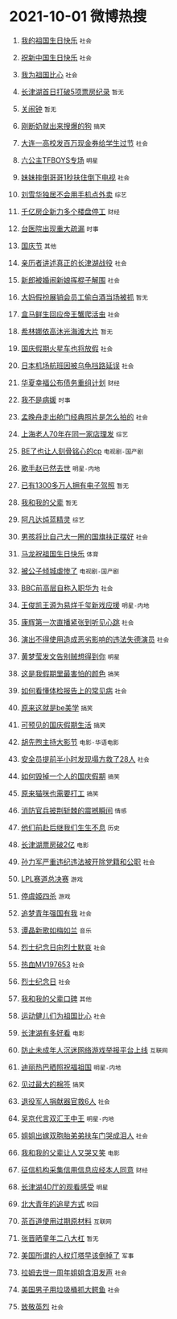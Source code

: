 # 2021-10-01 微博热搜 
1. [我的祖国生日快乐](https://m.weibo.cn/search?containerid=100103type%3D1%26t%3D10%26q%3D%23%E6%88%91%E7%9A%84%E7%A5%96%E5%9B%BD%E7%94%9F%E6%97%A5%E5%BF%AB%E4%B9%90%23&isnewpage=1&extparam=seat%3D1%26pos%3D0%26dgr%3D0%26c_type%3D51%26filter_type%3Drealtimehot%26cate%3D10103%26display_time%3D1633039905%26pre_seqid%3D163303990580001646115&luicode=10000011&lfid=106003type%3D25%26t%3D3%26disable_hot%3D1%26filter_type%3Drealtimehot) `社会` 

2. [祝新中国生日快乐](https://m.weibo.cn/search?containerid=100103type%3D1%26t%3D10%26q%3D%23%E7%A5%9D%E6%96%B0%E4%B8%AD%E5%9B%BD%E7%94%9F%E6%97%A5%E5%BF%AB%E4%B9%90%23&isnewpage=1&extparam=seat%3D1%26filter_type%3Drealtimehot%26dgr%3D0%26cate%3D0%26pos%3D0%26realpos%3D1%26flag%3D16%26c_type%3D31%26display_time%3D1633039905%26pre_seqid%3D163303990580001646115&luicode=10000011&lfid=106003type%3D25%26t%3D3%26disable_hot%3D1%26filter_type%3Drealtimehot) `社会` 

3. [我为祖国比心](https://m.weibo.cn/search?containerid=100103type%3D1%26t%3D10%26q%3D%23%E6%88%91%E4%B8%BA%E7%A5%96%E5%9B%BD%E6%AF%94%E5%BF%83%23&isnewpage=1&extparam=seat%3D1%26filter_type%3Drealtimehot%26dgr%3D0%26cate%3D0%26pos%3D1%26realpos%3D2%26flag%3D0%26c_type%3D31%26display_time%3D1633039905%26pre_seqid%3D163303990580001646115&luicode=10000011&lfid=106003type%3D25%26t%3D3%26disable_hot%3D1%26filter_type%3Drealtimehot) `社会` 

4. [长津湖首日打破5项票房纪录](https://m.weibo.cn/search?containerid=100103type%3D1%26t%3D10%26q%3D%E9%95%BF%E6%B4%A5%E6%B9%96%E9%A6%96%E6%97%A5%E6%89%93%E7%A0%B45%E9%A1%B9%E7%A5%A8%E6%88%BF%E7%BA%AA%E5%BD%95&isnewpage=1&extparam=seat%3D1%26filter_type%3Drealtimehot%26dgr%3D0%26cate%3D0%26pos%3D2%26realpos%3D3%26flag%3D512%26c_type%3D31%26display_time%3D1633039905%26pre_seqid%3D163303990580001646115&luicode=10000011&lfid=106003type%3D25%26t%3D3%26disable_hot%3D1%26filter_type%3Drealtimehot) `暂无` 

5. [关闹钟](https://m.weibo.cn/search?containerid=100103type%3D1%26t%3D10%26q%3D%E5%85%B3%E9%97%B9%E9%92%9F&isnewpage=1&extparam=seat%3D1%26filter_type%3Drealtimehot%26dgr%3D0%26cate%3D0%26pos%3D3%26realpos%3D4%26flag%3D16%26c_type%3D31%26display_time%3D1633039905%26pre_seqid%3D163303990580001646115&luicode=10000011&lfid=106003type%3D25%26t%3D3%26disable_hot%3D1%26filter_type%3Drealtimehot) `暂无` 

6. [刚断奶就出来搜爆的狗](https://m.weibo.cn/search?containerid=100103type%3D1%26t%3D10%26q%3D%23%E5%88%9A%E6%96%AD%E5%A5%B6%E5%B0%B1%E5%87%BA%E6%9D%A5%E6%90%9C%E7%88%86%E7%9A%84%E7%8B%97%23&isnewpage=1&extparam=seat%3D1%26filter_type%3Drealtimehot%26dgr%3D0%26cate%3D0%26pos%3D4%26realpos%3D5%26flag%3D0%26c_type%3D31%26display_time%3D1633039905%26pre_seqid%3D163303990580001646115&luicode=10000011&lfid=106003type%3D25%26t%3D3%26disable_hot%3D1%26filter_type%3Drealtimehot) `搞笑` 

7. [大连一高校发百万现金券给学生过节](https://m.weibo.cn/search?containerid=100103type%3D1%26t%3D10%26q%3D%23%E5%A4%A7%E8%BF%9E%E4%B8%80%E9%AB%98%E6%A0%A1%E5%8F%91%E7%99%BE%E4%B8%87%E7%8E%B0%E9%87%91%E5%88%B8%E7%BB%99%E5%AD%A6%E7%94%9F%E8%BF%87%E8%8A%82%23&isnewpage=1&extparam=seat%3D1%26filter_type%3Drealtimehot%26dgr%3D0%26cate%3D0%26pos%3D5%26realpos%3D6%26flag%3D0%26c_type%3D31%26display_time%3D1633039905%26pre_seqid%3D163303990580001646115&luicode=10000011&lfid=106003type%3D25%26t%3D3%26disable_hot%3D1%26filter_type%3Drealtimehot) `社会` 

8. [六公主TFBOYS专场](https://m.weibo.cn/search?containerid=100103type%3D1%26t%3D10%26q%3D%23%E5%85%AD%E5%85%AC%E4%B8%BBTFBOYS%E4%B8%93%E5%9C%BA%23&isnewpage=1&extparam=seat%3D1%26filter_type%3Drealtimehot%26dgr%3D0%26cate%3D0%26pos%3D6%26realpos%3D7%26flag%3D0%26c_type%3D31%26display_time%3D1633039905%26pre_seqid%3D163303990580001646115&luicode=10000011&lfid=106003type%3D25%26t%3D3%26disable_hot%3D1%26filter_type%3Drealtimehot) `明星` 

9. [妹妹摔倒哥哥1秒扶住倒下电视](https://m.weibo.cn/search?containerid=100103type%3D1%26t%3D10%26q%3D%23%E5%A6%B9%E5%A6%B9%E6%91%94%E5%80%92%E5%93%A5%E5%93%A51%E7%A7%92%E6%89%B6%E4%BD%8F%E5%80%92%E4%B8%8B%E7%94%B5%E8%A7%86%23&isnewpage=1&extparam=seat%3D1%26filter_type%3Drealtimehot%26dgr%3D0%26cate%3D0%26pos%3D7%26realpos%3D8%26flag%3D0%26c_type%3D31%26display_time%3D1633039905%26pre_seqid%3D163303990580001646115&luicode=10000011&lfid=106003type%3D25%26t%3D3%26disable_hot%3D1%26filter_type%3Drealtimehot) `社会` 

10. [刘雪华独居不会用手机点外卖](https://m.weibo.cn/search?containerid=100103type%3D1%26t%3D10%26q%3D%23%E5%88%98%E9%9B%AA%E5%8D%8E%E7%8B%AC%E5%B1%85%E4%B8%8D%E4%BC%9A%E7%94%A8%E6%89%8B%E6%9C%BA%E7%82%B9%E5%A4%96%E5%8D%96%23&isnewpage=1&extparam=seat%3D1%26filter_type%3Drealtimehot%26dgr%3D0%26cate%3D0%26pos%3D8%26realpos%3D9%26flag%3D1024%26c_type%3D31%26display_time%3D1633039905%26pre_seqid%3D163303990580001646115&luicode=10000011&lfid=106003type%3D25%26t%3D3%26disable_hot%3D1%26filter_type%3Drealtimehot) `综艺` 

11. [千亿房企新力多个楼盘停工](https://m.weibo.cn/search?containerid=100103type%3D1%26t%3D10%26q%3D%23%E5%8D%83%E4%BA%BF%E6%88%BF%E4%BC%81%E6%96%B0%E5%8A%9B%E5%A4%9A%E4%B8%AA%E6%A5%BC%E7%9B%98%E5%81%9C%E5%B7%A5%23&isnewpage=1&extparam=seat%3D1%26filter_type%3Drealtimehot%26dgr%3D0%26cate%3D0%26pos%3D9%26realpos%3D10%26flag%3D0%26c_type%3D31%26display_time%3D1633039905%26pre_seqid%3D163303990580001646115&luicode=10000011&lfid=106003type%3D25%26t%3D3%26disable_hot%3D1%26filter_type%3Drealtimehot) `财经` 

12. [台医院出现重大疏漏](https://m.weibo.cn/search?containerid=100103type%3D1%26t%3D10%26q%3D%23%E5%8F%B0%E5%8C%BB%E9%99%A2%E5%87%BA%E7%8E%B0%E9%87%8D%E5%A4%A7%E7%96%8F%E6%BC%8F%23&isnewpage=1&extparam=seat%3D1%26filter_type%3Drealtimehot%26dgr%3D0%26cate%3D0%26pos%3D10%26realpos%3D11%26flag%3D1%26c_type%3D31%26display_time%3D1633039905%26pre_seqid%3D163303990580001646115&luicode=10000011&lfid=106003type%3D25%26t%3D3%26disable_hot%3D1%26filter_type%3Drealtimehot) `时事` 

13. [国庆节](https://m.weibo.cn/search?containerid=100103type%3D1%26t%3D10%26q%3D%E5%9B%BD%E5%BA%86%E8%8A%82&isnewpage=1&extparam=seat%3D1%26filter_type%3Drealtimehot%26dgr%3D0%26cate%3D0%26pos%3D11%26realpos%3D12%26flag%3D0%26c_type%3D31%26display_time%3D1633039905%26pre_seqid%3D163303990580001646115&luicode=10000011&lfid=106003type%3D25%26t%3D3%26disable_hot%3D1%26filter_type%3Drealtimehot) `其他` 

14. [亲历者讲述真正的长津湖战役](https://m.weibo.cn/search?containerid=100103type%3D1%26t%3D10%26q%3D%23%E4%BA%B2%E5%8E%86%E8%80%85%E8%AE%B2%E8%BF%B0%E7%9C%9F%E6%AD%A3%E7%9A%84%E9%95%BF%E6%B4%A5%E6%B9%96%E6%88%98%E5%BD%B9%23&isnewpage=1&extparam=seat%3D1%26filter_type%3Drealtimehot%26dgr%3D0%26cate%3D0%26pos%3D12%26realpos%3D13%26flag%3D1%26c_type%3D31%26display_time%3D1633039905%26pre_seqid%3D163303990580001646115&luicode=10000011&lfid=106003type%3D25%26t%3D3%26disable_hot%3D1%26filter_type%3Drealtimehot) `社会` 

15. [新郎被婚闹新娘挥棍子解围](https://m.weibo.cn/search?containerid=100103type%3D1%26t%3D10%26q%3D%23%E6%96%B0%E9%83%8E%E8%A2%AB%E5%A9%9A%E9%97%B9%E6%96%B0%E5%A8%98%E6%8C%A5%E6%A3%8D%E5%AD%90%E8%A7%A3%E5%9B%B4%23&isnewpage=1&extparam=seat%3D1%26filter_type%3Drealtimehot%26dgr%3D0%26cate%3D0%26pos%3D13%26realpos%3D14%26flag%3D0%26c_type%3D31%26display_time%3D1633039905%26pre_seqid%3D163303990580001646115&luicode=10000011&lfid=106003type%3D25%26t%3D3%26disable_hot%3D1%26filter_type%3Drealtimehot) `社会` 

16. [大妈假扮展销会员工偷白酒当场被抓](https://m.weibo.cn/search?containerid=100103type%3D1%26t%3D10%26q%3D%E5%A4%A7%E5%A6%88%E5%81%87%E6%89%AE%E5%B1%95%E9%94%80%E4%BC%9A%E5%91%98%E5%B7%A5%E5%81%B7%E7%99%BD%E9%85%92%E5%BD%93%E5%9C%BA%E8%A2%AB%E6%8A%93&isnewpage=1&extparam=seat%3D1%26filter_type%3Drealtimehot%26dgr%3D0%26cate%3D0%26pos%3D14%26realpos%3D15%26flag%3D1%26c_type%3D31%26display_time%3D1633039905%26pre_seqid%3D163303990580001646115&luicode=10000011&lfid=106003type%3D25%26t%3D3%26disable_hot%3D1%26filter_type%3Drealtimehot) `暂无` 

17. [盒马鲜生回应帝王蟹爬活虫](https://m.weibo.cn/search?containerid=100103type%3D1%26t%3D10%26q%3D%23%E7%9B%92%E9%A9%AC%E9%B2%9C%E7%94%9F%E5%9B%9E%E5%BA%94%E5%B8%9D%E7%8E%8B%E8%9F%B9%E7%88%AC%E6%B4%BB%E8%99%AB%23&isnewpage=1&extparam=seat%3D1%26filter_type%3Drealtimehot%26dgr%3D0%26cate%3D0%26pos%3D15%26realpos%3D16%26flag%3D0%26c_type%3D31%26display_time%3D1633039905%26pre_seqid%3D163303990580001646115&luicode=10000011&lfid=106003type%3D25%26t%3D3%26disable_hot%3D1%26filter_type%3Drealtimehot) `社会` 

18. [希林娜依高沐光海滩大片](https://m.weibo.cn/search?containerid=100103type%3D1%26t%3D10%26q%3D%E5%B8%8C%E6%9E%97%E5%A8%9C%E4%BE%9D%E9%AB%98%E6%B2%90%E5%85%89%E6%B5%B7%E6%BB%A9%E5%A4%A7%E7%89%87&isnewpage=1&extparam=seat%3D1%26filter_type%3Drealtimehot%26dgr%3D0%26cate%3D0%26pos%3D16%26realpos%3D17%26flag%3D1024%26c_type%3D31%26display_time%3D1633039905%26pre_seqid%3D163303990580001646115&luicode=10000011&lfid=106003type%3D25%26t%3D3%26disable_hot%3D1%26filter_type%3Drealtimehot) `暂无` 

19. [国庆假期火星车也将放假](https://m.weibo.cn/search?containerid=100103type%3D1%26t%3D10%26q%3D%23%E5%9B%BD%E5%BA%86%E5%81%87%E6%9C%9F%E7%81%AB%E6%98%9F%E8%BD%A6%E4%B9%9F%E5%B0%86%E6%94%BE%E5%81%87%23&isnewpage=1&extparam=seat%3D1%26filter_type%3Drealtimehot%26dgr%3D0%26cate%3D0%26pos%3D17%26realpos%3D18%26flag%3D1%26c_type%3D31%26display_time%3D1633039905%26pre_seqid%3D163303990580001646115&luicode=10000011&lfid=106003type%3D25%26t%3D3%26disable_hot%3D1%26filter_type%3Drealtimehot) `社会` 

20. [日本机场航班因被乌龟挡路延误](https://m.weibo.cn/search?containerid=100103type%3D1%26t%3D10%26q%3D%23%E6%97%A5%E6%9C%AC%E6%9C%BA%E5%9C%BA%E8%88%AA%E7%8F%AD%E5%9B%A0%E8%A2%AB%E4%B9%8C%E9%BE%9F%E6%8C%A1%E8%B7%AF%E5%BB%B6%E8%AF%AF%23&isnewpage=1&extparam=seat%3D1%26filter_type%3Drealtimehot%26dgr%3D0%26cate%3D0%26pos%3D18%26realpos%3D19%26flag%3D0%26c_type%3D31%26display_time%3D1633039905%26pre_seqid%3D163303990580001646115&luicode=10000011&lfid=106003type%3D25%26t%3D3%26disable_hot%3D1%26filter_type%3Drealtimehot) `社会` 

21. [华夏幸福公布债务重组计划](https://m.weibo.cn/search?containerid=100103type%3D1%26t%3D10%26q%3D%23%E5%8D%8E%E5%A4%8F%E5%B9%B8%E7%A6%8F%E5%85%AC%E5%B8%83%E5%80%BA%E5%8A%A1%E9%87%8D%E7%BB%84%E8%AE%A1%E5%88%92%23&isnewpage=1&extparam=seat%3D1%26filter_type%3Drealtimehot%26dgr%3D0%26cate%3D0%26pos%3D19%26realpos%3D20%26flag%3D1%26c_type%3D31%26display_time%3D1633039905%26pre_seqid%3D163303990580001646115&luicode=10000011&lfid=106003type%3D25%26t%3D3%26disable_hot%3D1%26filter_type%3Drealtimehot) `财经` 

22. [我不是病媛](https://m.weibo.cn/search?containerid=100103type%3D1%26t%3D10%26q%3D%23%E6%88%91%E4%B8%8D%E6%98%AF%E7%97%85%E5%AA%9B%23&isnewpage=1&extparam=seat%3D1%26filter_type%3Drealtimehot%26dgr%3D0%26cate%3D0%26pos%3D20%26realpos%3D21%26flag%3D0%26c_type%3D31%26display_time%3D1633039905%26pre_seqid%3D163303990580001646115&luicode=10000011&lfid=106003type%3D25%26t%3D3%26disable_hot%3D1%26filter_type%3Drealtimehot) `时事` 

23. [孟晚舟走出舱门经典照片是怎么拍的](https://m.weibo.cn/search?containerid=100103type%3D1%26t%3D10%26q%3D%23%E5%AD%9F%E6%99%9A%E8%88%9F%E8%B5%B0%E5%87%BA%E8%88%B1%E9%97%A8%E7%BB%8F%E5%85%B8%E7%85%A7%E7%89%87%E6%98%AF%E6%80%8E%E4%B9%88%E6%8B%8D%E7%9A%84%23&isnewpage=1&extparam=seat%3D1%26filter_type%3Drealtimehot%26dgr%3D0%26cate%3D0%26pos%3D21%26realpos%3D22%26flag%3D2%26c_type%3D31%26display_time%3D1633039905%26pre_seqid%3D163303990580001646115&luicode=10000011&lfid=106003type%3D25%26t%3D3%26disable_hot%3D1%26filter_type%3Drealtimehot) `社会` 

24. [上海老人70年在同一家店理发](https://m.weibo.cn/search?containerid=100103type%3D1%26t%3D10%26q%3D%23%E4%B8%8A%E6%B5%B7%E8%80%81%E4%BA%BA70%E5%B9%B4%E5%9C%A8%E5%90%8C%E4%B8%80%E5%AE%B6%E5%BA%97%E7%90%86%E5%8F%91%23&isnewpage=1&extparam=seat%3D1%26filter_type%3Drealtimehot%26dgr%3D0%26cate%3D0%26pos%3D22%26realpos%3D23%26flag%3D1024%26c_type%3D31%26display_time%3D1633039905%26pre_seqid%3D163303990580001646115&luicode=10000011&lfid=106003type%3D25%26t%3D3%26disable_hot%3D1%26filter_type%3Drealtimehot) `综艺` 

25. [BE了也让人刻骨铭心的cp](https://m.weibo.cn/search?containerid=100103type%3D1%26t%3D10%26q%3D%23BE%E4%BA%86%E4%B9%9F%E8%AE%A9%E4%BA%BA%E5%88%BB%E9%AA%A8%E9%93%AD%E5%BF%83%E7%9A%84cp%23&isnewpage=1&extparam=seat%3D1%26filter_type%3Drealtimehot%26dgr%3D0%26cate%3D0%26pos%3D23%26realpos%3D24%26flag%3D0%26c_type%3D31%26display_time%3D1633039905%26pre_seqid%3D163303990580001646115&luicode=10000011&lfid=106003type%3D25%26t%3D3%26disable_hot%3D1%26filter_type%3Drealtimehot) `电视剧-国产剧` 

26. [歌手赵已然去世](https://m.weibo.cn/search?containerid=100103type%3D1%26t%3D10%26q%3D%23%E6%AD%8C%E6%89%8B%E8%B5%B5%E5%B7%B2%E7%84%B6%E5%8E%BB%E4%B8%96%23&isnewpage=1&extparam=seat%3D1%26filter_type%3Drealtimehot%26dgr%3D0%26cate%3D0%26pos%3D24%26realpos%3D25%26flag%3D2%26c_type%3D31%26display_time%3D1633039905%26pre_seqid%3D163303990580001646115&luicode=10000011&lfid=106003type%3D25%26t%3D3%26disable_hot%3D1%26filter_type%3Drealtimehot) `明星-内地` 

27. [已有1300多万人拥有电子驾照](https://m.weibo.cn/search?containerid=100103type%3D1%26t%3D10%26q%3D%E5%B7%B2%E6%9C%891300%E5%A4%9A%E4%B8%87%E4%BA%BA%E6%8B%A5%E6%9C%89%E7%94%B5%E5%AD%90%E9%A9%BE%E7%85%A7&isnewpage=1&extparam=seat%3D1%26filter_type%3Drealtimehot%26dgr%3D0%26cate%3D0%26pos%3D25%26realpos%3D26%26flag%3D0%26c_type%3D31%26display_time%3D1633039905%26pre_seqid%3D163303990580001646115&luicode=10000011&lfid=106003type%3D25%26t%3D3%26disable_hot%3D1%26filter_type%3Drealtimehot) `暂无` 

28. [我和我的父辈](https://m.weibo.cn/search?containerid=100103type%3D1%26t%3D10%26q%3D%E6%88%91%E5%92%8C%E6%88%91%E7%9A%84%E7%88%B6%E8%BE%88&isnewpage=1&extparam=seat%3D1%26filter_type%3Drealtimehot%26dgr%3D0%26cate%3D0%26pos%3D26%26realpos%3D27%26flag%3D512%26c_type%3D31%26display_time%3D1633039905%26pre_seqid%3D163303990580001646115&luicode=10000011&lfid=106003type%3D25%26t%3D3%26disable_hot%3D1%26filter_type%3Drealtimehot) `暂无` 

29. [阿凡达炖蓝精灵](https://m.weibo.cn/search?containerid=100103type%3D1%26t%3D10%26q%3D%23%E9%98%BF%E5%87%A1%E8%BE%BE%E7%82%96%E8%93%9D%E7%B2%BE%E7%81%B5%23&isnewpage=1&extparam=seat%3D1%26filter_type%3Drealtimehot%26dgr%3D0%26cate%3D0%26pos%3D27%26realpos%3D28%26flag%3D1024%26c_type%3D31%26display_time%3D1633039905%26pre_seqid%3D163303990580001646115&luicode=10000011&lfid=106003type%3D25%26t%3D3%26disable_hot%3D1%26filter_type%3Drealtimehot) `综艺` 

30. [男孩将比自己大一圈的国旗扶正摆好](https://m.weibo.cn/search?containerid=100103type%3D1%26t%3D10%26q%3D%23%E7%94%B7%E5%AD%A9%E5%B0%86%E6%AF%94%E8%87%AA%E5%B7%B1%E5%A4%A7%E4%B8%80%E5%9C%88%E7%9A%84%E5%9B%BD%E6%97%97%E6%89%B6%E6%AD%A3%E6%91%86%E5%A5%BD%23&isnewpage=1&extparam=seat%3D1%26filter_type%3Drealtimehot%26dgr%3D0%26cate%3D0%26pos%3D28%26realpos%3D29%26flag%3D0%26c_type%3D31%26display_time%3D1633039905%26pre_seqid%3D163303990580001646115&luicode=10000011&lfid=106003type%3D25%26t%3D3%26disable_hot%3D1%26filter_type%3Drealtimehot) `社会` 

31. [马龙祝祖国生日快乐](https://m.weibo.cn/search?containerid=100103type%3D1%26t%3D10%26q%3D%23%E9%A9%AC%E9%BE%99%E7%A5%9D%E7%A5%96%E5%9B%BD%E7%94%9F%E6%97%A5%E5%BF%AB%E4%B9%90%23&isnewpage=1&extparam=seat%3D1%26filter_type%3Drealtimehot%26dgr%3D0%26cate%3D0%26pos%3D29%26realpos%3D30%26flag%3D0%26c_type%3D31%26display_time%3D1633039905%26pre_seqid%3D163303990580001646115&luicode=10000011&lfid=106003type%3D25%26t%3D3%26disable_hot%3D1%26filter_type%3Drealtimehot) `体育` 

32. [被公子倾城虐惨了](https://m.weibo.cn/search?containerid=100103type%3D1%26t%3D10%26q%3D%23%E8%A2%AB%E5%85%AC%E5%AD%90%E5%80%BE%E5%9F%8E%E8%99%90%E6%83%A8%E4%BA%86%23&isnewpage=1&extparam=seat%3D1%26filter_type%3Drealtimehot%26dgr%3D0%26cate%3D0%26pos%3D30%26realpos%3D31%26flag%3D256%26c_type%3D31%26display_time%3D1633039905%26pre_seqid%3D163303990580001646115&luicode=10000011&lfid=106003type%3D25%26t%3D3%26disable_hot%3D1%26filter_type%3Drealtimehot) `电视剧-国产剧` 

33. [BBC前高层自称入职华为](https://m.weibo.cn/search?containerid=100103type%3D1%26t%3D10%26q%3D%23BBC%E5%89%8D%E9%AB%98%E5%B1%82%E8%87%AA%E7%A7%B0%E5%85%A5%E8%81%8C%E5%8D%8E%E4%B8%BA%23&isnewpage=1&extparam=seat%3D1%26filter_type%3Drealtimehot%26dgr%3D0%26cate%3D0%26pos%3D31%26realpos%3D32%26flag%3D0%26c_type%3D31%26display_time%3D1633039905%26pre_seqid%3D163303990580001646115&luicode=10000011&lfid=106003type%3D25%26t%3D3%26disable_hot%3D1%26filter_type%3Drealtimehot) `社会` 

34. [王俊凯王源为易烊千玺新戏应援](https://m.weibo.cn/search?containerid=100103type%3D1%26t%3D10%26q%3D%23%E7%8E%8B%E4%BF%8A%E5%87%AF%E7%8E%8B%E6%BA%90%E4%B8%BA%E6%98%93%E7%83%8A%E5%8D%83%E7%8E%BA%E6%96%B0%E6%88%8F%E5%BA%94%E6%8F%B4%23&isnewpage=1&extparam=seat%3D1%26filter_type%3Drealtimehot%26dgr%3D0%26cate%3D0%26pos%3D32%26realpos%3D33%26flag%3D512%26c_type%3D31%26display_time%3D1633039905%26pre_seqid%3D163303990580001646115&luicode=10000011&lfid=106003type%3D25%26t%3D3%26disable_hot%3D1%26filter_type%3Drealtimehot) `明星-内地` 

35. [康辉第一次直播紧张到听见心跳](https://m.weibo.cn/search?containerid=100103type%3D1%26t%3D10%26q%3D%23%E5%BA%B7%E8%BE%89%E7%AC%AC%E4%B8%80%E6%AC%A1%E7%9B%B4%E6%92%AD%E7%B4%A7%E5%BC%A0%E5%88%B0%E5%90%AC%E8%A7%81%E5%BF%83%E8%B7%B3%23&isnewpage=1&extparam=seat%3D1%26filter_type%3Drealtimehot%26dgr%3D0%26cate%3D0%26pos%3D33%26realpos%3D34%26flag%3D1024%26c_type%3D31%26display_time%3D1633039905%26pre_seqid%3D163303990580001646115&luicode=10000011&lfid=106003type%3D25%26t%3D3%26disable_hot%3D1%26filter_type%3Drealtimehot) `社会` 

36. [演出不得使用造成恶劣影响的违法失德演员](https://m.weibo.cn/search?containerid=100103type%3D1%26t%3D10%26q%3D%23%E6%BC%94%E5%87%BA%E4%B8%8D%E5%BE%97%E4%BD%BF%E7%94%A8%E9%80%A0%E6%88%90%E6%81%B6%E5%8A%A3%E5%BD%B1%E5%93%8D%E7%9A%84%E8%BF%9D%E6%B3%95%E5%A4%B1%E5%BE%B7%E6%BC%94%E5%91%98%23&isnewpage=1&extparam=seat%3D1%26filter_type%3Drealtimehot%26dgr%3D0%26cate%3D0%26pos%3D34%26realpos%3D35%26flag%3D0%26c_type%3D31%26display_time%3D1633039905%26pre_seqid%3D163303990580001646115&luicode=10000011&lfid=106003type%3D25%26t%3D3%26disable_hot%3D1%26filter_type%3Drealtimehot) `社会` 

37. [黄梦莹发文告别贼想得到你](https://m.weibo.cn/search?containerid=100103type%3D1%26t%3D10%26q%3D%23%E9%BB%84%E6%A2%A6%E8%8E%B9%E5%8F%91%E6%96%87%E5%91%8A%E5%88%AB%E8%B4%BC%E6%83%B3%E5%BE%97%E5%88%B0%E4%BD%A0%23&isnewpage=1&extparam=seat%3D1%26filter_type%3Drealtimehot%26dgr%3D0%26cate%3D0%26pos%3D35%26realpos%3D36%26flag%3D1%26c_type%3D31%26display_time%3D1633039905%26pre_seqid%3D163303990580001646115&luicode=10000011&lfid=106003type%3D25%26t%3D3%26disable_hot%3D1%26filter_type%3Drealtimehot) `明星` 

38. [这是我假期里最害怕的颜色](https://m.weibo.cn/search?containerid=100103type%3D1%26t%3D10%26q%3D%23%E8%BF%99%E6%98%AF%E6%88%91%E5%81%87%E6%9C%9F%E9%87%8C%E6%9C%80%E5%AE%B3%E6%80%95%E7%9A%84%E9%A2%9C%E8%89%B2%23&isnewpage=1&extparam=seat%3D1%26filter_type%3Drealtimehot%26dgr%3D0%26cate%3D0%26pos%3D36%26realpos%3D37%26flag%3D0%26c_type%3D31%26display_time%3D1633039905%26pre_seqid%3D163303990580001646115&luicode=10000011&lfid=106003type%3D25%26t%3D3%26disable_hot%3D1%26filter_type%3Drealtimehot) `搞笑` 

39. [如何看懂体检报告上的常见病](https://m.weibo.cn/search?containerid=100103type%3D1%26t%3D10%26q%3D%23%E5%A6%82%E4%BD%95%E7%9C%8B%E6%87%82%E4%BD%93%E6%A3%80%E6%8A%A5%E5%91%8A%E4%B8%8A%E7%9A%84%E5%B8%B8%E8%A7%81%E7%97%85%23&isnewpage=1&extparam=seat%3D1%26filter_type%3Drealtimehot%26dgr%3D0%26cate%3D0%26pos%3D37%26realpos%3D38%26flag%3D0%26c_type%3D31%26display_time%3D1633039905%26pre_seqid%3D163303990580001646115&luicode=10000011&lfid=106003type%3D25%26t%3D3%26disable_hot%3D1%26filter_type%3Drealtimehot) `社会` 

40. [原来这就是be美学](https://m.weibo.cn/search?containerid=100103type%3D1%26t%3D10%26q%3D%23%E5%8E%9F%E6%9D%A5%E8%BF%99%E5%B0%B1%E6%98%AFbe%E7%BE%8E%E5%AD%A6%23&isnewpage=1&extparam=seat%3D1%26filter_type%3Drealtimehot%26dgr%3D0%26cate%3D0%26pos%3D38%26realpos%3D39%26flag%3D0%26c_type%3D31%26display_time%3D1633039905%26pre_seqid%3D163303990580001646115&luicode=10000011&lfid=106003type%3D25%26t%3D3%26disable_hot%3D1%26filter_type%3Drealtimehot) `搞笑` 

41. [可预见的国庆假期生活](https://m.weibo.cn/search?containerid=100103type%3D1%26t%3D10%26q%3D%23%E5%8F%AF%E9%A2%84%E8%A7%81%E7%9A%84%E5%9B%BD%E5%BA%86%E5%81%87%E6%9C%9F%E7%94%9F%E6%B4%BB%23&isnewpage=1&extparam=seat%3D1%26filter_type%3Drealtimehot%26dgr%3D0%26cate%3D0%26pos%3D39%26realpos%3D40%26flag%3D0%26c_type%3D31%26display_time%3D1633039905%26pre_seqid%3D163303990580001646115&luicode=10000011&lfid=106003type%3D25%26t%3D3%26disable_hot%3D1%26filter_type%3Drealtimehot) `搞笑` 

42. [胡先煦主持大影节](https://m.weibo.cn/search?containerid=100103type%3D1%26t%3D10%26q%3D%23%E8%83%A1%E5%85%88%E7%85%A6%E4%B8%BB%E6%8C%81%E5%A4%A7%E5%BD%B1%E8%8A%82%23&isnewpage=1&extparam=seat%3D1%26filter_type%3Drealtimehot%26dgr%3D0%26cate%3D0%26pos%3D40%26realpos%3D41%26flag%3D0%26c_type%3D31%26display_time%3D1633039905%26pre_seqid%3D163303990580001646115&luicode=10000011&lfid=106003type%3D25%26t%3D3%26disable_hot%3D1%26filter_type%3Drealtimehot) `电影-华语电影` 

43. [安全员提前半小时发现塌方救了28人](https://m.weibo.cn/search?containerid=100103type%3D1%26t%3D10%26q%3D%23%E5%AE%89%E5%85%A8%E5%91%98%E6%8F%90%E5%89%8D%E5%8D%8A%E5%B0%8F%E6%97%B6%E5%8F%91%E7%8E%B0%E5%A1%8C%E6%96%B9%E6%95%91%E4%BA%8628%E4%BA%BA%23&isnewpage=1&extparam=seat%3D1%26filter_type%3Drealtimehot%26dgr%3D0%26cate%3D0%26pos%3D41%26realpos%3D42%26flag%3D0%26c_type%3D31%26display_time%3D1633039905%26pre_seqid%3D163303990580001646115&luicode=10000011&lfid=106003type%3D25%26t%3D3%26disable_hot%3D1%26filter_type%3Drealtimehot) `社会` 

44. [如何毁掉一个人的国庆假期](https://m.weibo.cn/search?containerid=100103type%3D1%26t%3D10%26q%3D%23%E5%A6%82%E4%BD%95%E6%AF%81%E6%8E%89%E4%B8%80%E4%B8%AA%E4%BA%BA%E7%9A%84%E5%9B%BD%E5%BA%86%E5%81%87%E6%9C%9F%23&isnewpage=1&extparam=seat%3D1%26filter_type%3Drealtimehot%26dgr%3D0%26cate%3D0%26pos%3D42%26realpos%3D43%26flag%3D0%26c_type%3D31%26display_time%3D1633039905%26pre_seqid%3D163303990580001646115&luicode=10000011&lfid=106003type%3D25%26t%3D3%26disable_hot%3D1%26filter_type%3Drealtimehot) `搞笑` 

45. [原来猫咪也需要打工](https://m.weibo.cn/search?containerid=100103type%3D1%26t%3D10%26q%3D%23%E5%8E%9F%E6%9D%A5%E7%8C%AB%E5%92%AA%E4%B9%9F%E9%9C%80%E8%A6%81%E6%89%93%E5%B7%A5%23&isnewpage=1&extparam=seat%3D1%26filter_type%3Drealtimehot%26dgr%3D0%26cate%3D0%26pos%3D43%26realpos%3D44%26flag%3D0%26c_type%3D31%26display_time%3D1633039905%26pre_seqid%3D163303990580001646115&luicode=10000011&lfid=106003type%3D25%26t%3D3%26disable_hot%3D1%26filter_type%3Drealtimehot) `搞笑` 

46. [消防官兵披荆斩棘的震撼瞬间](https://m.weibo.cn/search?containerid=100103type%3D1%26t%3D10%26q%3D%23%E6%B6%88%E9%98%B2%E5%AE%98%E5%85%B5%E6%8A%AB%E8%8D%86%E6%96%A9%E6%A3%98%E7%9A%84%E9%9C%87%E6%92%BC%E7%9E%AC%E9%97%B4%23&isnewpage=1&extparam=seat%3D1%26filter_type%3Drealtimehot%26dgr%3D0%26cate%3D0%26pos%3D44%26realpos%3D45%26flag%3D0%26c_type%3D31%26display_time%3D1633039905%26pre_seqid%3D163303990580001646115&luicode=10000011&lfid=106003type%3D25%26t%3D3%26disable_hot%3D1%26filter_type%3Drealtimehot) `情感` 

47. [他们前赴后继我们生生不息](https://m.weibo.cn/search?containerid=100103type%3D1%26t%3D10%26q%3D%23%E4%BB%96%E4%BB%AC%E5%89%8D%E8%B5%B4%E5%90%8E%E7%BB%A7%E6%88%91%E4%BB%AC%E7%94%9F%E7%94%9F%E4%B8%8D%E6%81%AF%23&isnewpage=1&extparam=seat%3D1%26filter_type%3Drealtimehot%26dgr%3D0%26cate%3D0%26pos%3D45%26realpos%3D46%26flag%3D1%26c_type%3D31%26display_time%3D1633039905%26pre_seqid%3D163303990580001646115&luicode=10000011&lfid=106003type%3D25%26t%3D3%26disable_hot%3D1%26filter_type%3Drealtimehot) `历史` 

48. [长津湖票房破2亿](https://m.weibo.cn/search?containerid=100103type%3D1%26t%3D10%26q%3D%23%E9%95%BF%E6%B4%A5%E6%B9%96%E7%A5%A8%E6%88%BF%E7%A0%B42%E4%BA%BF%23&isnewpage=1&extparam=seat%3D1%26filter_type%3Drealtimehot%26dgr%3D0%26cate%3D0%26pos%3D46%26realpos%3D47%26flag%3D512%26c_type%3D31%26display_time%3D1633039905%26pre_seqid%3D163303990580001646115&luicode=10000011&lfid=106003type%3D25%26t%3D3%26disable_hot%3D1%26filter_type%3Drealtimehot) `电影` 

49. [孙力军严重违纪违法被开除党籍和公职](https://m.weibo.cn/search?containerid=100103type%3D1%26t%3D10%26q%3D%23%E5%AD%99%E5%8A%9B%E5%86%9B%E4%B8%A5%E9%87%8D%E8%BF%9D%E7%BA%AA%E8%BF%9D%E6%B3%95%E8%A2%AB%E5%BC%80%E9%99%A4%E5%85%9A%E7%B1%8D%E5%92%8C%E5%85%AC%E8%81%8C%23&isnewpage=1&extparam=seat%3D1%26filter_type%3Drealtimehot%26dgr%3D0%26cate%3D0%26pos%3D47%26realpos%3D48%26flag%3D0%26c_type%3D31%26display_time%3D1633039905%26pre_seqid%3D163303990580001646115&luicode=10000011&lfid=106003type%3D25%26t%3D3%26disable_hot%3D1%26filter_type%3Drealtimehot) `社会` 

50. [LPL赛道总决赛](https://m.weibo.cn/search?containerid=100103type%3D1%26t%3D10%26q%3D%23LPL%E8%B5%9B%E9%81%93%E6%80%BB%E5%86%B3%E8%B5%9B%23&isnewpage=1&extparam=seat%3D1%26filter_type%3Drealtimehot%26dgr%3D0%26cate%3D0%26pos%3D48%26realpos%3D49%26flag%3D0%26c_type%3D31%26display_time%3D1633039905%26pre_seqid%3D163303990580001646115&luicode=10000011&lfid=106003type%3D25%26t%3D3%26disable_hot%3D1%26filter_type%3Drealtimehot) `游戏` 

51. [停虞姬四杀](https://m.weibo.cn/search?containerid=100103type%3D1%26t%3D10%26q%3D%23%E5%81%9C%E8%99%9E%E5%A7%AC%E5%9B%9B%E6%9D%80%23&isnewpage=1&extparam=seat%3D1%26filter_type%3Drealtimehot%26dgr%3D0%26cate%3D0%26pos%3D49%26realpos%3D50%26flag%3D0%26c_type%3D31%26display_time%3D1633039905%26pre_seqid%3D163303990580001646115&luicode=10000011&lfid=106003type%3D25%26t%3D3%26disable_hot%3D1%26filter_type%3Drealtimehot) `游戏` 

52. [追梦青年强国有我](https://m.weibo.cn/search?containerid=100103type%3D1%26t%3D10%26q%3D%23%E8%BF%BD%E6%A2%A6%E9%9D%92%E5%B9%B4%E5%BC%BA%E5%9B%BD%E6%9C%89%E6%88%91%23&isnewpage=1&extparam=seat%3D1%26pos%3D0%26dgr%3D0%26c_type%3D51%26filter_type%3Drealtimehot%26cate%3D10103%26display_time%3D1633036211%26pre_seqid%3D16330362111720382737377&luicode=10000011&lfid=106003type%3D25%26t%3D3%26disable_hot%3D1%26filter_type%3Drealtimehot) `社会` 

53. [谭晶新歌如梅如兰](https://m.weibo.cn/search?containerid=100103type%3D1%26t%3D10%26q%3D%23%E8%B0%AD%E6%99%B6%E6%96%B0%E6%AD%8C%E5%A6%82%E6%A2%85%E5%A6%82%E5%85%B0%23&isnewpage=1&extparam=seat%3D1%26filter_type%3Drealtimehot%26dgr%3D0%26cate%3D0%26pos%3D44%26realpos%3D45%26flag%3D2048%26c_type%3D31%26display_time%3D1633036211%26pre_seqid%3D16330362111720382737377&luicode=10000011&lfid=106003type%3D25%26t%3D3%26disable_hot%3D1%26filter_type%3Drealtimehot) `音乐` 

54. [烈士纪念日向烈士默哀](https://m.weibo.cn/search?containerid=100103type%3D1%26t%3D10%26q%3D%23%E7%83%88%E5%A3%AB%E7%BA%AA%E5%BF%B5%E6%97%A5%E5%90%91%E7%83%88%E5%A3%AB%E9%BB%98%E5%93%80%23&isnewpage=1&extparam=seat%3D1%26filter_type%3Drealtimehot%26dgr%3D0%26cate%3D0%26pos%3D46%26realpos%3D47%26flag%3D0%26c_type%3D31%26display_time%3D1633036211%26pre_seqid%3D16330362111720382737377&luicode=10000011&lfid=106003type%3D25%26t%3D3%26disable_hot%3D1%26filter_type%3Drealtimehot) `社会` 

55. [热血MV197653](https://m.weibo.cn/search?containerid=100103type%3D1%26t%3D10%26q%3D%23%E7%83%AD%E8%A1%80MV197653%23&isnewpage=1&extparam=seat%3D1%26filter_type%3Drealtimehot%26dgr%3D0%26cate%3D0%26pos%3D48%26realpos%3D49%26flag%3D0%26c_type%3D31%26display_time%3D1633036211%26pre_seqid%3D16330362111720382737377&luicode=10000011&lfid=106003type%3D25%26t%3D3%26disable_hot%3D1%26filter_type%3Drealtimehot) `社会` 

56. [烈士纪念日](https://m.weibo.cn/search?containerid=100103type%3D1%26t%3D10%26q%3D%23%E7%83%88%E5%A3%AB%E7%BA%AA%E5%BF%B5%E6%97%A5%23&isnewpage=1&extparam=seat%3D1%26filter_type%3Drealtimehot%26dgr%3D0%26cate%3D0%26pos%3D49%26realpos%3D50%26flag%3D0%26c_type%3D31%26display_time%3D1633036211%26pre_seqid%3D16330362111720382737377&luicode=10000011&lfid=106003type%3D25%26t%3D3%26disable_hot%3D1%26filter_type%3Drealtimehot) `社会` 

57. [我和我的父辈口碑](https://m.weibo.cn/search?containerid=100103type%3D1%26t%3D10%26q%3D%23%E6%88%91%E5%92%8C%E6%88%91%E7%9A%84%E7%88%B6%E8%BE%88%E5%8F%A3%E7%A2%91%23&isnewpage=1&extparam=seat%3D1%26filter_type%3Drealtimehot%26dgr%3D0%26cate%3D0%26topic_ad%3D1%26pos%3D6%26c_type%3D31%26adid%3D134520%26display_time%3D1633032728%26pre_seqid%3D1633032728352023701306&luicode=10000011&lfid=106003type%3D25%26t%3D3%26disable_hot%3D1%26filter_type%3Drealtimehot) `其他` 

58. [运动健儿们为祖国比心](https://m.weibo.cn/search?containerid=100103type%3D1%26t%3D10%26q%3D%23%E8%BF%90%E5%8A%A8%E5%81%A5%E5%84%BF%E4%BB%AC%E4%B8%BA%E7%A5%96%E5%9B%BD%E6%AF%94%E5%BF%83%23&isnewpage=1&extparam=seat%3D1%26filter_type%3Drealtimehot%26dgr%3D0%26cate%3D0%26pos%3D46%26realpos%3D46%26flag%3D0%26c_type%3D31%26display_time%3D1633032728%26pre_seqid%3D1633032728352023701306&luicode=10000011&lfid=106003type%3D25%26t%3D3%26disable_hot%3D1%26filter_type%3Drealtimehot) `社会` 

59. [长津湖有多好看](https://m.weibo.cn/search?containerid=100103type%3D1%26t%3D10%26q%3D%23%E9%95%BF%E6%B4%A5%E6%B9%96%E6%9C%89%E5%A4%9A%E5%A5%BD%E7%9C%8B%23&isnewpage=1&extparam=seat%3D1%26filter_type%3Drealtimehot%26dgr%3D0%26cate%3D0%26pos%3D47%26realpos%3D47%26flag%3D512%26c_type%3D31%26display_time%3D1633032728%26pre_seqid%3D1633032728352023701306&luicode=10000011&lfid=106003type%3D25%26t%3D3%26disable_hot%3D1%26filter_type%3Drealtimehot) `电影` 

60. [防止未成年人沉迷网络游戏举报平台上线](https://m.weibo.cn/search?containerid=100103type%3D1%26t%3D10%26q%3D%23%E9%98%B2%E6%AD%A2%E6%9C%AA%E6%88%90%E5%B9%B4%E4%BA%BA%E6%B2%89%E8%BF%B7%E7%BD%91%E7%BB%9C%E6%B8%B8%E6%88%8F%E4%B8%BE%E6%8A%A5%E5%B9%B3%E5%8F%B0%E4%B8%8A%E7%BA%BF%23&isnewpage=1&extparam=seat%3D1%26filter_type%3Drealtimehot%26dgr%3D0%26cate%3D0%26pos%3D48%26realpos%3D48%26flag%3D0%26c_type%3D31%26display_time%3D1633032728%26pre_seqid%3D1633032728352023701306&luicode=10000011&lfid=106003type%3D25%26t%3D3%26disable_hot%3D1%26filter_type%3Drealtimehot) `互联网` 

61. [迪丽热巴晒照祝福祖国](https://m.weibo.cn/search?containerid=100103type%3D1%26t%3D10%26q%3D%23%E8%BF%AA%E4%B8%BD%E7%83%AD%E5%B7%B4%E6%99%92%E7%85%A7%E7%A5%9D%E7%A6%8F%E7%A5%96%E5%9B%BD%23&isnewpage=1&extparam=seat%3D1%26filter_type%3Drealtimehot%26dgr%3D0%26cate%3D0%26pos%3D46%26realpos%3D47%26flag%3D0%26c_type%3D31%26display_time%3D1633028986%26pre_seqid%3D16330289867700369656352&luicode=10000011&lfid=106003type%3D25%26t%3D3%26disable_hot%3D1%26filter_type%3Drealtimehot) `明星-内地` 

62. [见过最大的棉签](https://m.weibo.cn/search?containerid=100103type%3D1%26t%3D10%26q%3D%23%E8%A7%81%E8%BF%87%E6%9C%80%E5%A4%A7%E7%9A%84%E6%A3%89%E7%AD%BE%23&isnewpage=1&extparam=seat%3D1%26filter_type%3Drealtimehot%26dgr%3D0%26cate%3D0%26pos%3D47%26realpos%3D48%26flag%3D0%26c_type%3D31%26display_time%3D1633028986%26pre_seqid%3D16330289867700369656352&luicode=10000011&lfid=106003type%3D25%26t%3D3%26disable_hot%3D1%26filter_type%3Drealtimehot) `搞笑` 

63. [退役军人捐献器官救6人](https://m.weibo.cn/search?containerid=100103type%3D1%26t%3D10%26q%3D%23%E9%80%80%E5%BD%B9%E5%86%9B%E4%BA%BA%E6%8D%90%E7%8C%AE%E5%99%A8%E5%AE%98%E6%95%916%E4%BA%BA%23&isnewpage=1&extparam=seat%3D1%26filter_type%3Drealtimehot%26dgr%3D0%26cate%3D0%26pos%3D48%26realpos%3D49%26flag%3D0%26c_type%3D31%26display_time%3D1633028986%26pre_seqid%3D16330289867700369656352&luicode=10000011&lfid=106003type%3D25%26t%3D3%26disable_hot%3D1%26filter_type%3Drealtimehot) `社会` 

64. [吴京代言双汇王中王](https://m.weibo.cn/search?containerid=100103type%3D1%26t%3D10%26q%3D%23%E5%90%B4%E4%BA%AC%E4%BB%A3%E8%A8%80%E5%8F%8C%E6%B1%87%E7%8E%8B%E4%B8%AD%E7%8E%8B%23&isnewpage=1&extparam=seat%3D1%26filter_type%3Drealtimehot%26dgr%3D0%26cate%3D0%26topic_ad%3D1%26pos%3D6%26c_type%3D31%26adid%3D134384%26display_time%3D1633025603%26pre_seqid%3D163302560356393173253&luicode=10000011&lfid=106003type%3D25%26t%3D3%26disable_hot%3D1%26filter_type%3Drealtimehot) `明星-内地` 

65. [姐姐出嫁双胞胎弟弟扶车门哭成泪人](https://m.weibo.cn/search?containerid=100103type%3D1%26t%3D10%26q%3D%23%E5%A7%90%E5%A7%90%E5%87%BA%E5%AB%81%E5%8F%8C%E8%83%9E%E8%83%8E%E5%BC%9F%E5%BC%9F%E6%89%B6%E8%BD%A6%E9%97%A8%E5%93%AD%E6%88%90%E6%B3%AA%E4%BA%BA%23&isnewpage=1&extparam=seat%3D1%26filter_type%3Drealtimehot%26dgr%3D0%26cate%3D0%26pos%3D46%26realpos%3D46%26flag%3D0%26c_type%3D31%26display_time%3D1633025603%26pre_seqid%3D163302560356393173253&luicode=10000011&lfid=106003type%3D25%26t%3D3%26disable_hot%3D1%26filter_type%3Drealtimehot) `社会` 

66. [我和我的父辈让人又哭又笑](https://m.weibo.cn/search?containerid=100103type%3D1%26t%3D10%26q%3D%23%E6%88%91%E5%92%8C%E6%88%91%E7%9A%84%E7%88%B6%E8%BE%88%E8%AE%A9%E4%BA%BA%E5%8F%88%E5%93%AD%E5%8F%88%E7%AC%91%23&isnewpage=1&extparam=seat%3D1%26filter_type%3Drealtimehot%26dgr%3D0%26cate%3D0%26pos%3D49%26realpos%3D49%26flag%3D512%26c_type%3D31%26display_time%3D1633025603%26pre_seqid%3D163302560356393173253&luicode=10000011&lfid=106003type%3D25%26t%3D3%26disable_hot%3D1%26filter_type%3Drealtimehot) `电影` 

67. [征信机构采集信用信息应经本人同意](https://m.weibo.cn/search?containerid=100103type%3D1%26t%3D10%26q%3D%23%E5%BE%81%E4%BF%A1%E6%9C%BA%E6%9E%84%E9%87%87%E9%9B%86%E4%BF%A1%E7%94%A8%E4%BF%A1%E6%81%AF%E5%BA%94%E7%BB%8F%E6%9C%AC%E4%BA%BA%E5%90%8C%E6%84%8F%23&isnewpage=1&extparam=seat%3D1%26filter_type%3Drealtimehot%26dgr%3D0%26cate%3D0%26pos%3D38%26realpos%3D39%26flag%3D1%26c_type%3D31%26display_time%3D1633022170%26pre_seqid%3D16330221708160226614128&luicode=10000011&lfid=106003type%3D25%26t%3D3%26disable_hot%3D1%26filter_type%3Drealtimehot) `财经` 

68. [长津湖4D厅的观看感受](https://m.weibo.cn/search?containerid=100103type%3D1%26t%3D10%26q%3D%23%E9%95%BF%E6%B4%A5%E6%B9%964D%E5%8E%85%E7%9A%84%E8%A7%82%E7%9C%8B%E6%84%9F%E5%8F%97%23&isnewpage=1&extparam=seat%3D1%26filter_type%3Drealtimehot%26dgr%3D0%26cate%3D0%26pos%3D41%26realpos%3D42%26flag%3D512%26c_type%3D31%26display_time%3D1633022170%26pre_seqid%3D16330221708160226614128&luicode=10000011&lfid=106003type%3D25%26t%3D3%26disable_hot%3D1%26filter_type%3Drealtimehot) `明星` 

69. [北大青年的追星方式](https://m.weibo.cn/search?containerid=100103type%3D1%26t%3D10%26q%3D%23%E5%8C%97%E5%A4%A7%E9%9D%92%E5%B9%B4%E7%9A%84%E8%BF%BD%E6%98%9F%E6%96%B9%E5%BC%8F%23&isnewpage=1&extparam=seat%3D1%26filter_type%3Drealtimehot%26dgr%3D0%26cate%3D0%26pos%3D47%26realpos%3D48%26flag%3D0%26c_type%3D31%26display_time%3D1633022170%26pre_seqid%3D16330221708160226614128&luicode=10000011&lfid=106003type%3D25%26t%3D3%26disable_hot%3D1%26filter_type%3Drealtimehot) `校园` 

70. [茶百道使用过期原材料](https://m.weibo.cn/search?containerid=100103type%3D1%26t%3D10%26q%3D%23%E8%8C%B6%E7%99%BE%E9%81%93%E4%BD%BF%E7%94%A8%E8%BF%87%E6%9C%9F%E5%8E%9F%E6%9D%90%E6%96%99%23&isnewpage=1&extparam=seat%3D1%26filter_type%3Drealtimehot%26dgr%3D0%26cate%3D0%26pos%3D48%26realpos%3D49%26flag%3D0%26c_type%3D31%26display_time%3D1633022170%26pre_seqid%3D16330221708160226614128&luicode=10000011&lfid=106003type%3D25%26t%3D3%26disable_hot%3D1%26filter_type%3Drealtimehot) `互联网` 

71. [张晋晒童年二八大杠](https://m.weibo.cn/search?containerid=100103type%3D1%26t%3D10%26q%3D%E5%BC%A0%E6%99%8B%E6%99%92%E7%AB%A5%E5%B9%B4%E4%BA%8C%E5%85%AB%E5%A4%A7%E6%9D%A0&isnewpage=1&extparam=seat%3D1%26filter_type%3Drealtimehot%26dgr%3D0%26cate%3D0%26pos%3D31%26realpos%3D31%26flag%3D1%26c_type%3D31%26display_time%3D1633018624%26pre_seqid%3D16330186244100141192374&luicode=10000011&lfid=106003type%3D25%26t%3D3%26disable_hot%3D1%26filter_type%3Drealtimehot) `暂无` 

72. [美国所谓的人权灯塔早该倒掉了](https://m.weibo.cn/search?containerid=100103type%3D1%26t%3D10%26q%3D%23%E7%BE%8E%E5%9B%BD%E6%89%80%E8%B0%93%E7%9A%84%E4%BA%BA%E6%9D%83%E7%81%AF%E5%A1%94%E6%97%A9%E8%AF%A5%E5%80%92%E6%8E%89%E4%BA%86%23&isnewpage=1&extparam=seat%3D1%26filter_type%3Drealtimehot%26dgr%3D0%26cate%3D0%26pos%3D45%26realpos%3D45%26flag%3D1%26c_type%3D31%26display_time%3D1633018624%26pre_seqid%3D16330186244100141192374&luicode=10000011&lfid=106003type%3D25%26t%3D3%26disable_hot%3D1%26filter_type%3Drealtimehot) `军事` 

73. [拉姆去世一周年姐姐含泪发声](https://m.weibo.cn/search?containerid=100103type%3D1%26t%3D10%26q%3D%23%E6%8B%89%E5%A7%86%E5%8E%BB%E4%B8%96%E4%B8%80%E5%91%A8%E5%B9%B4%E5%A7%90%E5%A7%90%E5%90%AB%E6%B3%AA%E5%8F%91%E5%A3%B0%23&isnewpage=1&extparam=seat%3D1%26filter_type%3Drealtimehot%26dgr%3D0%26cate%3D0%26pos%3D46%26realpos%3D46%26flag%3D0%26c_type%3D31%26display_time%3D1633018624%26pre_seqid%3D16330186244100141192374&luicode=10000011&lfid=106003type%3D25%26t%3D3%26disable_hot%3D1%26filter_type%3Drealtimehot) `社会` 

74. [美国男子用垃圾桶抓大鳄鱼](https://m.weibo.cn/search?containerid=100103type%3D1%26t%3D10%26q%3D%23%E7%BE%8E%E5%9B%BD%E7%94%B7%E5%AD%90%E7%94%A8%E5%9E%83%E5%9C%BE%E6%A1%B6%E6%8A%93%E5%A4%A7%E9%B3%84%E9%B1%BC%23&isnewpage=1&extparam=seat%3D1%26filter_type%3Drealtimehot%26dgr%3D0%26cate%3D0%26pos%3D49%26realpos%3D49%26flag%3D0%26c_type%3D31%26display_time%3D1633018624%26pre_seqid%3D16330186244100141192374&luicode=10000011&lfid=106003type%3D25%26t%3D3%26disable_hot%3D1%26filter_type%3Drealtimehot) `社会` 

75. [致敬英烈](https://m.weibo.cn/search?containerid=100103type%3D1%26t%3D10%26q%3D%23%E8%87%B4%E6%95%AC%E8%8B%B1%E7%83%88%23&isnewpage=1&extparam=seat%3D1%26filter_type%3Drealtimehot%26dgr%3D0%26cate%3D0%26pos%3D50%26realpos%3D50%26flag%3D0%26c_type%3D31%26display_time%3D1633018624%26pre_seqid%3D16330186244100141192374&luicode=10000011&lfid=106003type%3D25%26t%3D3%26disable_hot%3D1%26filter_type%3Drealtimehot) `社会` 
